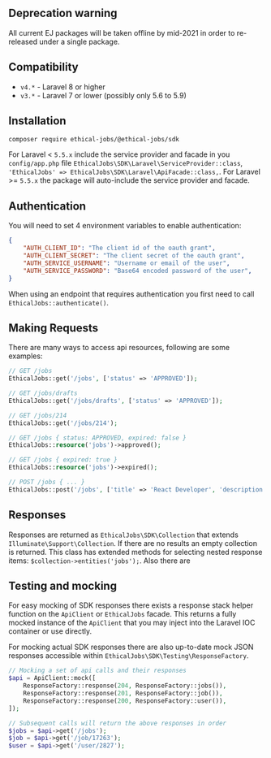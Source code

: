 ## Deprecation warning

All current EJ packages will be taken offline by mid-2021 in order to re-released under a single package.

## Compatibility

 - `v4.*` - Laravel 8 or higher
 - `v3.*` - Laravel 7 or lower (possibly only 5.6 to 5.9)

## Installation

`composer require ethical-jobs/@ethical-jobs/sdk`

For Laravel < `5.5.x` include the service provider and facade in you `config/app.php` file `EthicalJobs\SDK\Laravel\ServiceProvider::class`, `'EthicalJobs' => EthicalJobs\SDK\Laravel\ApiFacade::class,`. For Laravel >= `5.5.x` the package will auto-include the service provider and facade.

## Authentication

You will need to set 4 environment variables to enable authentication:

```json
{
    "AUTH_CLIENT_ID": "The client id of the oauth grant",
    "AUTH_CLIENT_SECRET": "The client secret of the oauth grant",
    "AUTH_SERVICE_USERNAME": "Username or email of the user",
    "AUTH_SERVICE_PASSWORD": "Base64 encoded password of the user",
}
```

When using an endpoint that requires authentication you first need to call `EthicalJobs::authenticate()`.

## Making Requests

There are many ways to access api resources, following are some examples:

```php
// GET /jobs
EthicalJobs::get('/jobs', ['status' => 'APPROVED']);

// GET /jobs/drafts
EthicalJobs::get('/jobs/drafts', ['status' => 'APPROVED']);

// GET /jobs/214
EthicalJobs::get('/jobs/214');

// GET /jobs { status: APPROVED, expired: false }
EthicalJobs::resource('jobs')->approved();

// GET /jobs { expired: true }
EthicalJobs::resource('jobs')->expired();

// POST /jobs { ... }
EthicalJobs::post('/jobs', ['title' => 'React Developer', 'description' => 'We are looking for...']);
```

## Responses

Responses are returned as `EthicalJobs\SDK\Collection` that extends `Illuminate\Support\Collection`. If there are no results an empty collection is returned. This class has extended methods for selecting nested response items: `$collection->entities('jobs');`. Also there are 

## Testing and mocking

For easy mocking of SDK responses there exists a response stack helper function on the `ApiClient` or `EthicalJobs` facade. This returns a fully mocked instance of the `ApiClient` that you may inject into the Laravel IOC container or use directly.

For mocking actual SDK responses there are also up-to-date mock JSON responses accessible within `EthicalJobs\SDK\Testing\ResponseFactory`.

```php
// Mocking a set of api calls and their responses
$api = ApiClient::mock([
    ResponseFactory::response(204, ResponseFactory::jobs()),
    ResponseFactory::response(201, ResponseFactory::job()),
    ResponseFactory::response(200, ResponseFactory::user()),
]);

// Subsequent calls will return the above responses in order
$jobs = $api->get('/jobs');
$job = $api->get('/job/17263');
$user = $api->get('/user/2827');
```
